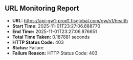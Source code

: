 ## URL Monitoring Report

- **URL:** https://api-gw1-prod1.fisglobal.com/gw/v1/health
- **Start Time:** 2025-11-01T23:27:06.688770
- **End Time:** 2025-11-01T23:27:06.876651
- **Total Time Taken:** 0.187881 seconds
- **HTTP Status Code:** 403
- **Status:** Failure
- **Failure Reason:** HTTP Status Code: 403
